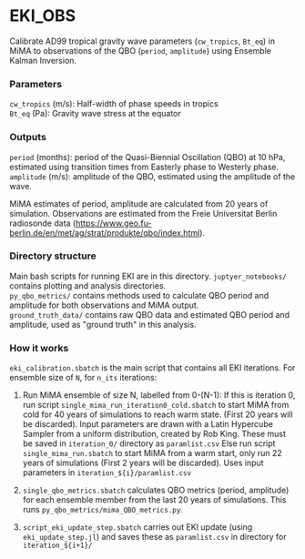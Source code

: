 # EKI_OBS

Calibrate AD99 tropical gravity wave parameters (`cw_tropics`, `Bt_eq`) in MiMA to observations of the QBO (`period`, `amplitude`) using Ensemble Kalman Inversion. 

### Parameters
`cw_tropics` (m/s): Half-width of phase speeds in tropics   
`Bt_eq` (Pa): Gravity wave stress at the equator   

### Outputs
`period` (months): period of the Quasi-Biennial Oscillation (QBO) at 10 hPa, estimated using transition times from Easterly phase to Westerly phase.   
`amplitude` (m/s): amplitude of the QBO, estimated using the amplitude of the wave.   

MiMA estimates of period, amplitude are calculated from 20 years of simulation. Observations are estimated from the Freie Universitat Berlin radiosonde data (https://www.geo.fu-berlin.de/en/met/ag/strat/produkte/qbo/index.html).

### Directory structure

Main bash scripts for running EKI are in this directory.
`juptyer_notebooks/` contains plotting and analysis directories.  
`py_qbo_metrics/` contains methods used to calculate QBO period and amplitude for both observations and MiMA output.  
`ground_truth_data/` contains raw QBO data and estimated QBO period and amplitude, used as "ground truth" in this analysis.  

### How it works
`eki_calibration.sbatch` is the main script that contains all EKI iterations. 
For ensemble size of `N`, for `n_its` iterations:
1. Run MiMA ensemble of size N, labelled from 0-(N-1):
  If this is iteration 0, run script `single_mima_run_iteration0_cold.sbatch` to start MiMA from cold for 40 years of simulations to reach warm state. (First 20 years will be discarded).  Input parameters are drawn with a Latin Hypercube Sampler from a uniform distribution, created by Rob King. These must be saved in `iteration_0/` directory as `paramlist.csv`
  Else run script `single_mima_run.sbatch` to start MiMA from a warm start, only run 22 years of simulations (First 2 years will be discarded). Uses input parameters in `iteration_${i}/paramlist.csv`
  
2. `single_qbo_metrics.sbatch` calculates QBO metrics (period, amplitude) for each ensemble member from the last 20 years of simulations. This runs `py_qbo_metrics/mima_QBO_metrics.py`.

3. `script_eki_update_step.sbatch` carries out EKI update (using `eki_update_step.jl`) and saves these as `paramlist.csv` in directory for `iteration_${i+1}/`






